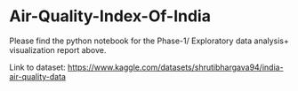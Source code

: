 # Air-Quality-Index-Of-India

Please find the python notebook for the Phase-1/ Exploratory data analysis+ visualization report above.

Link to dataset: https://www.kaggle.com/datasets/shrutibhargava94/india-air-quality-data

